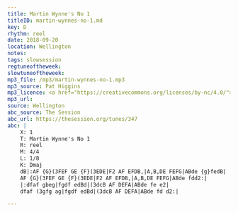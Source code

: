 ```yaml
---
title: Martin Wynne's No 1
titleID: martin-wynnes-no-1.md
key: D
rhythm: reel
date: 2018-09-20
location: Wellington
notes:
tags: slowsession
regtuneoftheweek:
slowtuneoftheweek:
mp3_file: /mp3/martin-wynnes-no-1.mp3
mp3_source: Pat Higgins
mp3_licence: <a href="https://creativecommons.org/licenses/by-nc/4.0/">CC-BY-NC-4.0</a>
mp3_url:
source: Wellington
abc_source: The Session
abc_url: https://thesession.org/tunes/347
abc: |
    X: 1
    T: Martin Wynne's No 1
    R: reel
    M: 4/4
    L: 1/8
    K: Dmaj
    dB|:AF {G}(3FEF GE {F}(3EDE|F2 AF EFDB,|A,B,DE FEFG|ABde {g}fedB|
    AF {G}(3FEF GE {F}(3EDE|F2 AF EFDB,|A,B,DE FEFG|ABde fdd2:|
    |:dfaf gbeg|fgdf edBd|(3dcB AF DEFA|ABde fe e2|
    dfaf (3gfg ag|fgdf edBd|(3dcB AF DEFA|ABde fd d2:|

---
```

